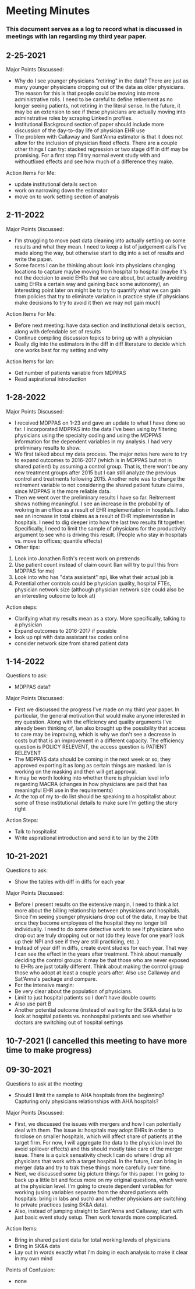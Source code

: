 # Meeting Minutes 
### This document serves as a log to record what is discussed in meetings with Ian regarding my third year paper.

## 2-25-2021
Major Points Discussed:
- Why do I see younger physicians "retiring" in the data? There are just as many younger physicians dropping out of the data as older physicians. The reason for this is that people could be moving into more administrative rolls. I need to be careful to define retirement as no longer seeing patients, not retiring in the literal sense. In the future, it may be an extension to see if these physicians are actually moving into adminstrative roles by scraping LinkedIn profiles. 
- Institutional Background section of paper should include more discussion of the day-to-day life of physician EHR use
- The problem with Callaway and Sant'Anna estimator is that it does not allow for the inclusion of physician fixed effects. There are a couple other things I can try: stacked regression or two stage diff in diff may be promising. For a first step I'll try normal event study with and withoutfixed effects and see how much of a difference they make. 

Action Items For Me:
- update institutional details section
- work on narrowing down the estimator
- move on to work setting section of analysis

## 2-11-2022
Major Points Discussed:
- I'm struggling to move past data cleaning into actually settling on some results and what they mean. I need to keep a list of judgement calls I've made along the way, but otherwise start to dig into a set of results and write the paper. 
- Some facets I can be thinking about: look into physicians changing locations to capture maybe moving from hospital to hospital (maybe it's not the decision to avoid EHRs that we care about, but actually avoiding using EHRs a certain way and gaining back some autonomy), an interesting point later on might be to try to quantify what we can gain from policies that try to eliminate variation in practice style (if physicians make decisions to try to avoid it then we may not gain much)

Action Items For Me:
- Before next meeting: have data section and institutional details section, along with defendable set of results
- Continue compiling discussion topics to bring up with a physician
- Really dig into the estimators in the diff in diff literature to decide which one works best for my setting and why

Action Items for Ian:
- Get number of patients variable from MDPPAS
- Read aspirational introduction

## 1-28-2022
Major Points Discussed:
- I received MDPPAS on 1-23 and gave an update to what I have done so far. I incorporated MDPPAS into the data I've been using by filtering physicians using the specialty coding and using the MDPPAS information for the dependent variables in my analysis. I had very preliminary results to show.
- We first talked about my data process. The major notes here were to try to expand outcomes to 2016-2017 (which is in MDPPAS but not in shared patient) by assuming a control group. That is, there won't be any new treatment groups after 2015 but I can still analyze the previous control and treatments following 2015. Another note was to change the retirement variable to not considering the shared patient future claims, since MDPPAS is the more reliable data. 
- Then we went over the preliminary results I have so far. Reitrement shows nothing meaningful. I see an increase in the probability of wokring in an office as a result of EHR implementation in hospitals. I also see an increase in total claims as a result of EHR implementation in hospitals. I need to dig deeper into how the last two results fit together. Specifically, I need to limit the sample of physicians for the productivity argument to see who is driving this result. (People who stay in hospitals vs. move to offices; quantile effects)
- Other tips: 
1. Look into Jonathen Roth's recent work on pretrends
2. Use patient count instead of claim count (Ian will try to pull this from MDPPAS for me)
3. Look into who has "data assistant" npi, like what their actual job is
4. Potential other controls could be physician quality, hospital FTEs, physician network size (although physician network size could also be an interesting outcome to look at)

Action steps: 
- Clarifying what my results mean as a story. More specifically, talking to a physician
- Expand outcomes to 2016-2017 if possible
- look up npi with data assistant tax codes online
- consider network size from shared patient data

## 1-14-2022
Questions to ask:
- MDPPAS data?

Major Points Discussed:
- First we discussed the progress I've made on my third year paper. In particular, the general motivation that would make anyone interested in my question. Along with the efficiency and quality arguments I've already been thinking of, Ian also brought up the possibility that access to care may be improving, which is why we don't see a decrease in costs but that is an improvement in a different capacity. The efficiency question is POLICY RELEVENT, the access question is PATIENT RELEVENT
- The MDPPAS data should be coming in the next week or so, they approved exporting it as long as certain things are masked. Ian is working on the masking and then will get approval. 
- It may be worth looking into whether there is physician level info regarding MACRA (changes in how physicians are paid that has meaningful EHR use in the requirements)
- At the top of my to-do list should be speaking to a hospitalist about some of these institutional details to make sure I'm getting the story right

Action Steps:
- Talk to hospitalist
- Write aspirational introduction and send it to Ian by the 20th

## 10-21-2021
Questions to ask:
- Show the tables with diff in diffs for each year 

Major Points Discussed:
- Before I present results on the extensive margin, I need to think a lot more about the billing relationship between physicians and hospitals. Since I'm seeing younger physicians drop out of the data, it may be that once they become employees of the hospital they no longer bill individually. I need to do some detective work to see if physicians who drop out are truly dropping out or not (do they leave for one year? look up their NPI and see if they are still practicing, etc. )
- Instead of year diff in diffs, create event studies for each year. That way I can see the effect in the years after treatment. Think about manually deciding the control groups: it may be that those who are never exposed to EHRs are just totally different. Think about making the control group those who adopt at least a couple years after. Also use Callaway and Sat'Anna's package and compare. 
- For the intensive margin:
-   Be very clear about the population of physicians. 
-   Limit to just hospital patients so I don't have double counts
-   Also use part B 
- Another potential outcome (instead of waiting for the SK&A data) is to look at hospital patients vs. nonhospital patients and see whether doctors are switching out of hospital settings


## 10-7-2021 (I cancelled this meeting to have more time to make progress)


## 09-30-2021
Questions to ask at the meeting:
- Should I limit the sample to AHA hospitals from the beginning? Capturing only physicians relationships with AHA hospitals?

Major Points Discussed:
- First, we discussed the issues with mergers and how I can potentially deal with them. The issue is: hospitals may adopt EHRs in order to forclose on smaller hospitals, which will affect share of patients at the target firm. For now, I will aggregate the data to the physician level (to avoid spillover effects) and this should mostly take care of the merger issue. There is a quick sensativity check I can do where I drop all physicians that work with a target hospital. In the future, I can bring in merger data and try to trak these things more carefully over time. 
- Next, we discussed some big picture things for this paper. I'm going to back up a little bit and focus more on my original questions, which were at the physician level. I'm going to create dependent variables for working (using variables separate from the shared patients with hospitals: bring in labs and such) and whether physicians are switching to private practices (using SK&A data).
- Also, instead of jumping straight to Sant'Anna and Callaway, start with just basic event study setup. Then work towards more complicated. 

Action Items:
- Bring in shared patient data for total working levels of physicians
- Bring in SK&A data
- Lay out in words exactly what I'm doing in each analysis to make it clear in my own mind

Points of Confusion:
- none 








